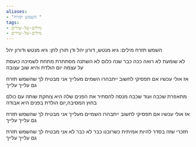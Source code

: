 ```yaml
---
aliases:
- "השמש תזרח "
tags:
- מילים-של-שירים
- מילים-של-שירים
---
```


השמש תזרח
מילים: גיא מנטש, דורון יהל ודן תורן
לחן: גיא מנטש ודורון יהל

לא שומעת לא רואה
ככה כבר שנה
כלום לא השתנה
מסתתרת מתחת לשמיכה
כועסת על עצמה
יום הולדת והיא שוב עצובה

אז אולי עכשיו אם תפסיקי לחשוב
ייתבהרו השמים מעלייך
אני מבטיח לך שהשמש תזרח
גם עלייך עלייך

מתאפרת שכבה ועוד שכבה
מנסה להסתיר את הפנים שלה
היא צוחקת שותה עם כולם
בחוץ המסיבה,יום הולדת
בפנים היא אבודה

אז אולי עכשיו אם תפסיקי לחשוב
ייתבהרו השמיים מעלייך
אני מבטיח לך שהשמש תזרח
גם עלייך עלייך

תזכרי שזה בסדר להיות אמיתית
כשרובנו כבר לא כבר לא
אני מבטיח לך שהשמש תזרח
גם עלייך עלייך